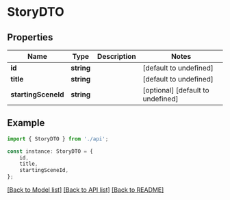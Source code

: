 # StoryDTO


## Properties

Name | Type | Description | Notes
------------ | ------------- | ------------- | -------------
**id** | **string** |  | [default to undefined]
**title** | **string** |  | [default to undefined]
**startingSceneId** | **string** |  | [optional] [default to undefined]

## Example

```typescript
import { StoryDTO } from './api';

const instance: StoryDTO = {
    id,
    title,
    startingSceneId,
};
```

[[Back to Model list]](../README.md#documentation-for-models) [[Back to API list]](../README.md#documentation-for-api-endpoints) [[Back to README]](../README.md)
